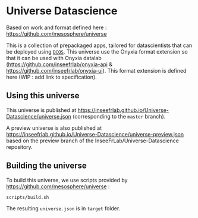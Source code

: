 # Universe Datascience

Based on work and format defined here : https://github.com/mesosphere/universe

This is a collection of prepackaged apps, tailored for datascientists that can be deployed using [`DCOS`](https://dcos.io/).
This universe use the Onyxia format extension so that it can be used with Onyxia datalab (https://github.com/inseefrlab/onyxia-api & https://github.com/inseefrlab/onyxia-ui). This format extension is defined here (WIP : add link to specification).


## Using this universe

This universe is published at https://inseefrlab.github.io/Universe-Datascience/universe.json (corresponding to the `master` branch).

A preview universe is also published at https://inseefrlab.github.io/Universe-Datascience/universe-preview.json based on the preview branch of the InseeFrLab/Universe-Datascience repository.

## Building the universe

To build this universe, we use scripts provided by https://github.com/mesosphere/universe :

```
scripts/build.sh
```

The resulting `universe.json` is in `target` folder.
